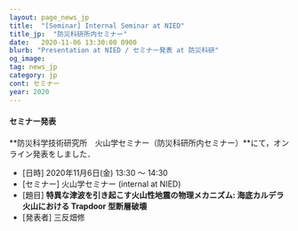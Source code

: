 ```yaml
---
layout: page_news_jp
title:  "[Seminar] Internal Seminar at NIED"
title_jp:  "防災科研所内セミナー"
date:   2020-11-06 13:30:00 0900
blurb: "Presentation at NIED / セミナー発表 at 防災科研"
og_image:
tag: news_jp
category: jp
cont: セミナー
year: 2020
---
```


#### **セミナー発表**

**防災科学技術研究所　火山学セミナー（防災科研所内セミナー）**にて，オンライン発表をしました．

- [日時] 2020年11月6日(金) 13:30 〜 14:30
- [セミナー] 火山学セミナー (internal at NIED)
- [題目] **特異な津波を引き起こす火山性地震の物理メカニズム: 海底カルデラ火山における Trapdoor 型断層破壊**
- [発表者] 三反畑修
